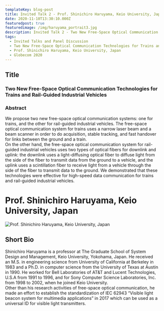 ```yaml
---
templateKey: blog-post
title: Invited Talk 2 - Prof. Shinichiro Haruyama, Keio University, Japan
date: 2020-11-10T13:30:10.000Z
featuredpost: true
featuredimage: /img/haruyama_portrait3.jpg
description: Invited Talk 2 - Two New Free-Space Optical Communication Technologies for Trains and Rail-Guided Industrial Vehicles, Prof. Shinichiro Haruyama, Keio University, Japan
tags:
  - Invited Talks and Panel Discussion
  - Two New Free-Space Optical Communication Technologies for Trains and Rail-Guided Industrial Vehicles
  - Prof. Shinichiro Haruyama, Keio University, Japan
  - Globecom 2020
---
```

## Title

### Two New Free-Space Optical Communication Technologies for Trains and Rail-Guided Industrial Vehicles

### Abstract
We propose two new free-space optical communication systems: one for trains, and the other for rail-guided industrial vehicles. 
The free-space optical communication system for trains uses a narrow laser beam and a beam scanner in order to do acquisition, stable tracking, and fast handover for links between the ground and a train.  
On the other hand, the free-space optical communication system for rail-guided industrial vehicles uses two types of optical fibers for downlink and uplink: the downlink uses a light-diffusing optical fiber to diffuse light from the side of the fiber to transmit data from the ground to a vehicle, and the uplink uses a scintillation fiber to receive light from a vehicle through the side of the fiber to transmit data to the ground. We demonstrated that these technologies were effective for high-speed data communication for trains and rail-guided industrial vehicles. 

# Prof. Shinichiro Haruyama, Keio University, Japan

![Prof. Shinichiro Haruyama, Keio University, Japan](/owc-2020/img/haruyama_portrait3.jpg)

## Short Bio

Shinichiro Haruyama is a professor at The Graduate School of System Design and Management, Keio University, Yokohama, Japan. He received an M.S. in engineering science from University of California at Berkeley in 1983 and a Ph.D. in computer science from the University of Texas at Austin in 1990. He worked for Bell Laboratories of AT&T and Lucent Technologies, U.S.A from 1991 to 1996, and for Sony Computer Science Laboratories, Inc. from 1998 to 2002, when he joined Keio University.  
Other than his research activities of free-space optical communication, he made an effort to establish the standardization of IEC 62943 “Visible light beacon system for multimedia applications” in 2017 which can be used as a universal ID for visible light transmitters. 


